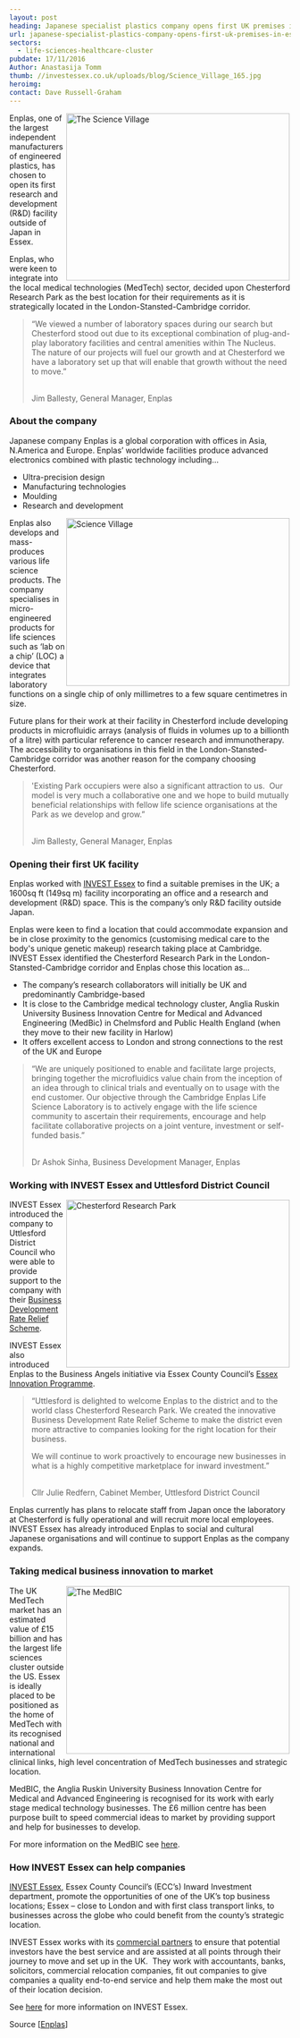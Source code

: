 ```yaml
---
layout: post
heading: Japanese specialist plastics company opens first UK premises in Essex
url: japanese-specialist-plastics-company-opens-first-uk-premises-in-essex
sectors:
  - life-sciences-healthcare-cluster 
pubdate: 17/11/2016
Author: Anastasija Tomm
thumb: //investessex.co.uk/uploads/blog/Science_Village_165.jpg
heroimg: 
contact: Dave Russell-Graham
---
```

<p><img alt='The Science Village' src='http://www.investessex.co.uk/uploads/about/CRP3,_Science_Village_Bldg_700.jpg' style='width: 400px; height: 299px; margin-left: 2px; margin-right: 2px; float: right;'/>Enplas, one of the largest independent manufacturers of engineered plastics, has chosen to open its first research and development (R&amp;D) facility outside of Japan in Essex.</p><p>Enplas, who were keen to integrate into the local medical technologies (MedTech) sector, decided upon Chesterford Research Park as the best location for their requirements as it is strategically located in the London-Stansted-Cambridge corridor.</p><blockquote><p>“We viewed a number of laboratory spaces during our search but Chesterford stood out due to its exceptional combination of plug-and-play laboratory facilities and central amenities within The Nucleus.  The nature of our projects will fuel our growth and at Chesterford we have a laboratory set up that will enable that growth without the need to move.”</p><p><br/>Jim Ballesty, General Manager, Enplas</p></blockquote><h3>About the company</h3><p>Japanese company Enplas is a global corporation with offices in Asia, N.America and Europe. Enplas’ worldwide facilities produce advanced electronics combined with plastic technology including…</p><ul><li>Ultra-precision design</li><li>Manufacturing technologies</li><li>Moulding</li><li>Research and development</li></ul><p><img alt='Science Village' src='http://www.investessex.co.uk/uploads/about/Science_Village_400.jpg' style='width: 400px; height: 300px; margin-left: 2px; margin-right: 2px; float: right;'/>Enplas also develops and mass-produces various life science products. The company specialises in micro-engineered products for life sciences such as ‘lab on a chip’ (LOC) a device that integrates laboratory functions on a single chip of only millimetres to a few square centimetres in size.</p><p>Future plans for their work at their facility in Chesterford include developing products in microfluidic arrays (analysis of fluids in volumes up to a billionth of a litre) with particular reference to cancer research and immunotherapy. The accessibility to organisations in this field in the London-Stansted-Cambridge corridor was another reason for the company choosing Chesterford.</p><blockquote><p>'Existing Park occupiers were also a significant attraction to us.  Our model is very much a collaborative one and we hope to build mutually beneficial relationships with fellow life science organisations at the Park as we develop and grow.”</p><p><br/>Jim Ballesty, General Manager, Enplas</p></blockquote><h3>Opening their first UK facility</h3><p>Enplas worked with <a href='../index.html' target='_blank'>INVEST Essex</a> to find a suitable premises in the UK; a 1600sq ft (149sq m) facility incorporating an office and a research and development (R&amp;D) space. This is the company’s only R&amp;D facility outside Japan.</p><p>Enplas were keen to find a location that could accommodate expansion and be in close proximity to the genomics (customising medical care to the body's unique genetic makeup) research taking place at Cambridge. INVEST Essex identified the Chesterford Research Park in the London-Stansted-Cambridge corridor and Enplas chose this location as...</p><ul><li>The company’s research collaborators will initially be UK and predominantly Cambridge-based</li><li>It is close to the Cambridge medical technology cluster, Anglia Ruskin University Business Innovation Centre for Medical and Advanced Engineering (MedBic) in Chelmsford and Public Health England (when they move to their new facility in Harlow)</li><li>It offers excellent access to London and strong connections to the rest of the UK and Europe</li></ul><blockquote><p>“We are uniquely positioned to enable and facilitate large projects, bringing together the microfluidics value chain from the inception of an idea through to clinical trials and eventually on to usage with the end customer. Our objective through the Cambridge Enplas Life Science Laboratory is to actively engage with the life science community to ascertain their requirements, encourage and help facilitate collaborative projects on a joint venture, investment or self-funded basis.”</p><p><br/>Dr Ashok Sinha, Business Development Manager, Enplas</p></blockquote><h3>Working with INVEST Essex and Uttlesford District Council</h3><p><img alt='Chesterford Research Park' src='http://www.investessex.co.uk/uploads/about/Chesterford_RP_1_700.jpg' style='width: 400px; height: 300px; margin-left: 2px; margin-right: 2px; float: right;'/>INVEST Essex introduced the company to Uttlesford District Council who were able to provide support to the company with their <a href='business-development-rate-relief-scheme#.V63m1VsrLIU' target='_blank'>Business Development Rate Relief Scheme</a>.</p><p>INVEST Essex also introduced Enplas to the Business Angels initiative via Essex County Council’s <a href='http://essexinnovation.co.uk/' target='_blank'>Essex Innovation Programme</a>.</p><blockquote><p>“Uttlesford is delighted to welcome Enplas to the district and to the world class Chesterford Research Park. We created the innovative Business Development Rate Relief Scheme to make the district even more attractive to companies looking for the right location for their business.</p><p>We will continue to work proactively to encourage new businesses in what is a highly competitive marketplace for inward investment.”</p><p><br/>Cllr Julie Redfern, Cabinet Member, Uttlesford District Council</p></blockquote><p>Enplas currently has plans to relocate staff from Japan once the laboratory at Chesterford is fully operational and will recruit more local employees. INVEST Essex has already introduced Enplas to social and cultural Japanese organisations and will continue to support Enplas as the company expands.</p><h3>Taking medical business innovation to market</h3><p><img alt='The MedBIC' src='http://www.investessex.co.uk/uploads/about/The_MedBIC400.jpg' style='width: 400px; height: 300px; margin-left: 2px; margin-right: 2px; float: right;'/>The UK MedTech market has an estimated value of £15 billion and has the largest life sciences cluster outside the US. Essex is ideally placed to be positioned as the home of MedTech with its recognised national and international clinical links, high level concentration of MedTech businesses and strategic location.</p><p>MedBIC, the Anglia Ruskin University Business Innovation Centre for Medical and Advanced Engineering is recognised for its work with early stage medical technology businesses. The £6 million centre has been purpose built to speed commercial ideas to market by providing support and help for businesses to develop.</p><p>For more information on the MedBIC see <a href='med-tech-research-and-development-in-essex#.VnklAraLTIU' target='_blank'>here</a>.</p><h3>How INVEST Essex can help companies</h3><p><a href='http://www.investessex.co.uk/' target='_blank'>INVEST Essex</a>, Essex County Council’s (ECC’s) Inward Investment department, promote the opportunities of one of the UK’s top business locations; Essex – close to London and with first class transport links, to businesses across the globe who could benefit from the county’s strategic location.</p><p>INVEST Essex works with its <a href='http://www.investessex.co.uk/partners' target='_blank'>commercial partners</a> to ensure that potential investors have the best service and are assisted at all points through their journey to move and set up in the UK.  They work with accountants, banks, solicitors, commercial relocation companies, fit out companies to give companies a quality end-to-end service and help them make the most out of their location decision.</p><p>See <a href='http://www.investessex.co.uk/' target='_blank'>here</a> for more information on INVEST Essex.</p><p>Source [<a href='http://www.enplas.co.jp/english/business/lsp_top/' target='_blank'>Enplas</a>] </p>
